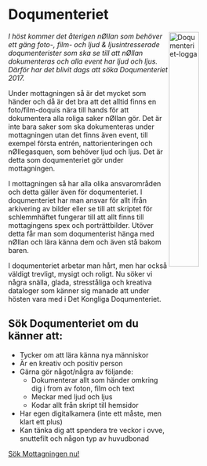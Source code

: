 # Doqumenteriet

<img alt="Doqumenteriet-logga" src="https://static.datasektionen.se/mottagningen/doqumenteriet.svg" style="float: right; width: 35%" />

_I höst kommer det återigen nØllan som behöver ett gäng foto-, film- och ljud & ljusintresserade doqumenterister som ska se till att nØllan dokumenteras och alla event har ljud och ljus. Därför har det blivit dags att söka Doqumenteriet 2017._

Under mottagningen så är det mycket som händer och då är det bra att det alltid finns en foto/film-doquis nära till hands för att dokumentera alla roliga saker nØllan gör. Det är inte bara saker som ska dokumenteras under mottagningen utan det finns även event, till exempel första entrén, nattorienteringen och nØllegasquen, som behöver ljud och ljus. Det är detta som doqumenteriet gör under mottagningen.

I mottagningen så har alla olika ansvarområden och detta gäller även för doqumenteriet. I doqumenteriet har man ansvar för allt ifrån arkivering av bilder eller se till att skriptet för schlemmhäftet fungerar till att allt finns till mottagingens spex och porträttbilder. Utöver detta får man som doqumenterist hänga med nØllan och lära känna dem och även stå bakom baren.

I doqumenteriet arbetar man hårt, men har också väldigt trevligt, mysigt och roligt. Nu söker vi några snälla, glada, stresståliga och kreativa dataloger som känner sig manade att under hösten vara med i Det Kongliga Doqumenteriet.

## Sök Doqumenteriet om du känner att:

* Tycker om att lära känna nya människor
* Är en kreativ och positiv person
* Gärna gör något/några av följande:
  * Dokumenterar allt som händer omkring dig i from av foton, film och text
  * Meckar med ljud och ljus
  * Kodar allt från skript till hemsidor
* Har egen digitalkamera (inte ett måste, men klart ett plus)
* Kan tänka dig att spendera tre veckor i ovve, snuttefilt och någon typ av huvudbonad

[Sök Mottagningen nu!](https://ston.datasektionen.se/applications/new)

